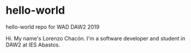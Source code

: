 # hello-world
hello-world repo for WAD DAW2 2019

Hi. My name's Lorenzo Chacón.
I'm a software developer and student in DAW2 at IES Abastos.
